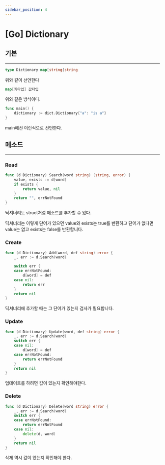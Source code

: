 ```yaml
---
sidebar_position: 4
---
```


# [Go] Dictionary

## 기본
---

```go
type Dictionary map[string]string
```

위와 같이 선언한다 

```go
map[키타입] 값타입
```

위와 같은 방식이다.

```go
func main() {
	dictionary := dict.Dictionary{"a": "is a"}
}
```

main에선 이런식으로 선언한다.


## 메소드
---

### Read

```go
func (d Dictionary) Search(word string) (string, error) {
	value, exists := d[word]
	if exists {
		return value, nil
	}
	return "", errNotFound
}
```

딕셔너리도 struct처럼 메소드를 추가할 수 있다.

딕셔너리는 이렇게 단어가 있으면 value와 exists는 true를 반환하고 단어가 없다면 value는 없고 exists는 false를 반환합니다.


### Create

```go
func (d Dictionary) Add(word, def string) error {
	_, err := d.Search(word)

	switch err {
	case errNotFound:
		d[word] = def
	case nil:
		return err
	}
	return nil
}
```

딕셔너리에 추가할 때는 그 단어가 있는지 검사가 필요합니다.

### Update

```go
func (d Dictionary) Update(word, def string) error {
	_, err := d.Search(word)
	switch err {
	case nil:
		d[word] = def
	case errNotFound:
		return errNotFound
	}
	return nil
}
```

업데이트를 하려면 값이 있는지 확인해야한다.

### Delete

```go
func (d Dictionary) Delete(word string) error {
	_, err := d.Search(word)
	switch err {
	case errNotFound:
		return errNotFound
	case nil:
		delete(d, word)
	}
	return nil
}
```

삭제 역시 값이 있는지 확인해야 한다.